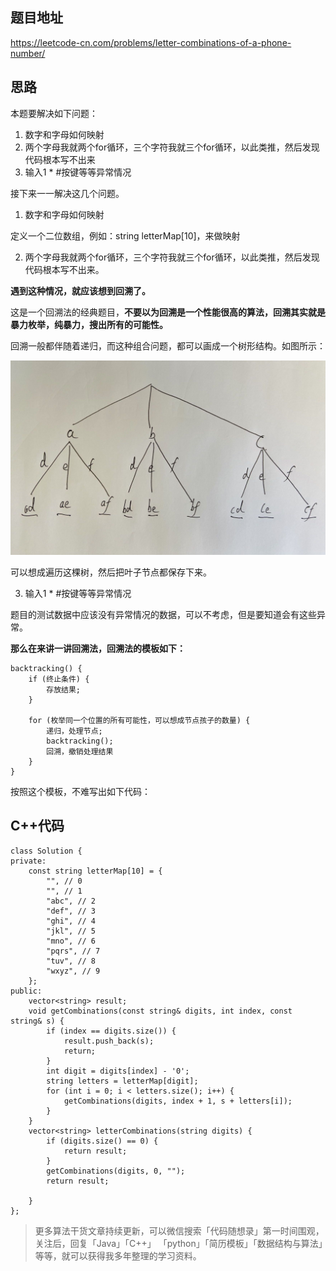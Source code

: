 

## 题目地址 
https://leetcode-cn.com/problems/letter-combinations-of-a-phone-number/

## 思路 

本题要解决如下问题：

1. 数字和字母如何映射 
2. 两个字母我就两个for循环，三个字符我就三个for循环，以此类推，然后发现代码根本写不出来 
3. 输入1 * #按键等等异常情况 

接下来一一解决这几个问题。


1. 数字和字母如何映射 

定义一个二位数组，例如：string letterMap[10]，来做映射

2. 两个字母我就两个for循环，三个字符我就三个for循环，以此类推，然后发现代码根本写不出来。

**遇到这种情况，就应该想到回溯了。**

这是一个回溯法的经典题目，**不要以为回溯是一个性能很高的算法，回溯其实就是暴力枚举，纯暴力，搜出所有的可能性。**

回溯一般都伴随着递归，而这种组合问题，都可以画成一个树形结构。如图所示：

<img src='../pics/17. 电话号码的字母组合.jpeg' width=600> </img></div>

可以想成遍历这棵树，然后把叶子节点都保存下来。


3. 输入1 * #按键等等异常情况 

题目的测试数据中应该没有异常情况的数据，可以不考虑，但是要知道会有这些异常。


**那么在来讲一讲回溯法，回溯法的模板如下：**

```
backtracking() {
    if (终止条件) {
        存放结果;
    }

    for (枚举同一个位置的所有可能性，可以想成节点孩子的数量) {
        递归，处理节点;
        backtracking();
        回溯，撤销处理结果
    }
}
```

按照这个模板，不难写出如下代码：

## C++代码

```
class Solution {
private:
    const string letterMap[10] = {
        "", // 0
        "", // 1
        "abc", // 2
        "def", // 3
        "ghi", // 4
        "jkl", // 5
        "mno", // 6
        "pqrs", // 7
        "tuv", // 8
        "wxyz", // 9
    };
public:
    vector<string> result;
    void getCombinations(const string& digits, int index, const string& s) {
        if (index == digits.size()) {
            result.push_back(s);
            return;
        }
        int digit = digits[index] - '0';
        string letters = letterMap[digit];
        for (int i = 0; i < letters.size(); i++) {
            getCombinations(digits, index + 1, s + letters[i]);
        }
    }
    vector<string> letterCombinations(string digits) {
        if (digits.size() == 0) {
            return result;
        }
        getCombinations(digits, 0, "");
        return result;

    }
};
```

> 更多算法干货文章持续更新，可以微信搜索「代码随想录」第一时间围观，关注后，回复「Java」「C++」 「python」「简历模板」「数据结构与算法」等等，就可以获得我多年整理的学习资料。
